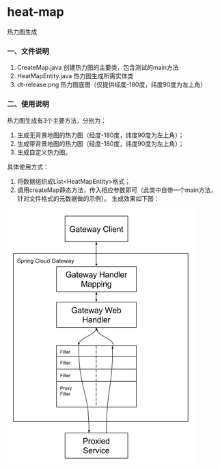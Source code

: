 # heat-map
热力图生成
### 一、文件说明
1. CreateMap.java 创建热力图的主要类，包含测试的main方法
2. HeatMapEntity.java 热力图生成所需实体类
3. dt-release.png 热力图底图（仅提供经度-180度，纬度90度为左上角）
### 二、使用说明
热力图生成有3个主要方法，分别为：
1. 生成无背景地图的热力图（经度-180度，纬度90度为左上角）；
2. 生成带背景地图的热力图（经度-180度，纬度90度为左上角）；
3. 生成自定义热力图。

具体使用方式：
1. 将数据组织成List\<HeatMapEntity\>格式；
2. 调用createMap静态方法，传入相应参数即可（此类中自带一个main方法，针对文件格式的元数据做的示例）。
生成效果如下图：

![image](https://github.com/zk185/spring-cloud-gateway/blob/master/images/spring_cloud_gateway_diagram.png)
